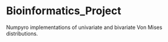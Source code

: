 # Bioinformatics_Project
Numpyro implementations of univariate and bivariate Von Mises distributions.
